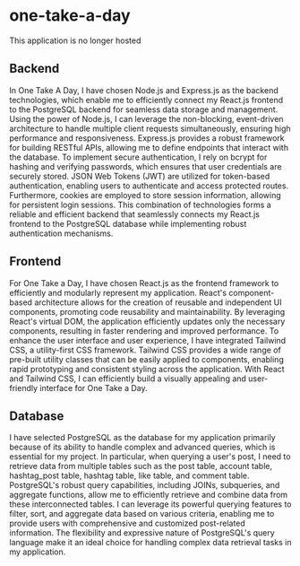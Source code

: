 # one-take-a-day

This application is no longer hosted

## Backend
In One Take A Day, I have chosen Node.js and Express.js as the backend technologies, which enable me to efficiently connect my React.js frontend to the PostgreSQL backend for seamless data storage and management. Using the power of Node.js, I can leverage the non-blocking, event-driven architecture to handle multiple client requests simultaneously, ensuring high performance and responsiveness. Express.js provides a robust framework for building RESTful APIs, allowing me to define endpoints that interact with the database. To implement secure authentication, I rely on bcrypt for hashing and verifying passwords, which ensures that user credentials are securely stored. JSON Web Tokens (JWT) are utilized for token-based authentication, enabling users to authenticate and access protected routes. Furthermore, cookies are employed to store session information, allowing for persistent login sessions. This combination of technologies forms a reliable and efficient backend that seamlessly connects my React.js frontend to the PostgreSQL database while implementing robust authentication mechanisms.

## Frontend
For One Take a Day, I have chosen React.js as the frontend framework to efficiently and modularly represent my application. React's component-based architecture allows for the creation of reusable and independent UI components, promoting code reusability and maintainability. By leveraging React's virtual DOM, the application efficiently updates only the necessary components, resulting in faster rendering and improved performance. To enhance the user interface and user experience, I have integrated Tailwind CSS, a utility-first CSS framework. Tailwind CSS provides a wide range of pre-built utility classes that can be easily applied to components, enabling rapid prototyping and consistent styling across the application. With React and Tailwind CSS, I can efficiently build a visually appealing and user-friendly interface for One Take a Day.


## Database
I have selected PostgreSQL as the database for my application primarily because of its ability to handle complex and advanced queries, which is essential for my project. In particular, when querying a user's post, I need to retrieve data from multiple tables such as the post table, account table, hashtag_post table, hashtag table, like table, and comment table. PostgreSQL's robust query capabilities, including JOINs, subqueries, and aggregate functions, allow me to efficiently retrieve and combine data from these interconnected tables. I can leverage its powerful querying features to filter, sort, and aggregate data based on various criteria, enabling me to provide users with comprehensive and customized post-related information. The flexibility and expressive nature of PostgreSQL's query language make it an ideal choice for handling complex data retrieval tasks in my application.
